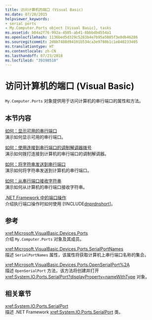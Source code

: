 ```yaml
---
title: 访问计算机的端口 (Visual Basic)
ms.date: 07/20/2015
helpviewer_keywords:
- serial ports
- My.Computer.Ports object [Visual Basic], tasks
ms.assetid: b04a2f76-992a-4585-ab41-8bbbdbd554a1
ms.openlocfilehash: 1136bed5d329c5283b4e7b95a5085f3e0db46286
ms.sourcegitcommit: 2d8b7488d94101b534ca3e9780b1c1e840233405
ms.translationtype: HT
ms.contentlocale: zh-CN
ms.lasthandoff: 07/23/2018
ms.locfileid: "39198518"
---
```

# <a name="accessing-the-computer39s-ports-visual-basic"></a>访问计算机的端口 (Visual Basic)
`My.Computer.Ports` 对象提供用于访问计算机的串行端口的属性和方法。  
  
## <a name="in-this-section"></a>本节内容  
 [如何：显示可用的串行端口](../../../../visual-basic/developing-apps/programming/computer-resources/how-to-show-available-serial-ports.md)  
 演示如何显示可用的串行端口。  
  
 [如何：使用连接到串行端口的调制解调器拨号](../../../../visual-basic/developing-apps/programming/computer-resources/how-to-dial-modems-attached-to-serial-ports.md)  
 演示如何拨打连接到计算机的串行端口的调制解调器。  
  
 [如何：将字符串发送到串行端口](../../../../visual-basic/developing-apps/programming/computer-resources/how-to-send-strings-to-serial-ports.md)  
 演示如何将字符串发送到计算机的串行端口。  
  
 [如何：从串行端口接收字符串](../../../../visual-basic/developing-apps/programming/computer-resources/how-to-receive-strings-from-serial-ports.md)  
 演示如何从计算机的串行端口接收字符串。  
  
 [.NET Framework 中的端口操作](../../../../visual-basic/developing-apps/programming/computer-resources/port-operations-in-the-net-framework.md)  
 介绍执行端口操作时如何使用 [!INCLUDE[dnprdnshort](~/includes/dnprdnshort-md.md)]。  
  
## <a name="reference"></a>参考  
 <xref:Microsoft.VisualBasic.Devices.Ports>  
 介绍 `My.Computer.Ports` 对象及其成员。  
  
 <xref:Microsoft.VisualBasic.Devices.Ports.SerialPortNames>  
 描述 `SerialPortNames` 属性，该属性将获取计算机上串行端口名称的集合。  
  
 <xref:Microsoft.VisualBasic.Devices.Ports.OpenSerialPort%2A>  
 描述 `OpenSerialPort` 方法，该方法将创建并打开 <xref:System.IO.Ports.SerialPort?displayProperty=nameWithType> 对象。  
  
## <a name="related-sections"></a>相关章节  
 <xref:System.IO.Ports.SerialPort>  
 描述 .NET Framework <xref:System.IO.Ports.SerialPort> 类。
